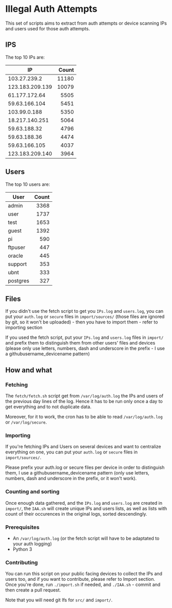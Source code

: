 # Illegal Auth Attempts

This set of scripts aims to extract from auth attempts or device scanning IPs and users used for those auth attempts.

## IPS

The top 10 IPs are:

| IP              | Count |
| --------------- | -----:|
| 103.27.239.2 | 11180 |
| 123.183.209.139 | 10079 |
| 61.177.172.64 | 5505 |
| 59.63.166.104 | 5451 |
| 103.99.0.188 | 5350 |
| 18.217.140.251 | 5064 |
| 59.63.188.32 | 4796 |
| 59.63.188.36 | 4474 |
| 59.63.166.105 | 4037 |
| 123.183.209.140 | 3964 |

## Users

The top 10 users are:

| User    | Count |
| ------- | -----:|
| admin | 3368 |
| user | 1737 |
| test | 1653 |
| guest | 1392 |
| pi | 590 |
| ftpuser | 447 |
| oracle | 445 |
| support | 353 |
| ubnt | 333 |
| postgres | 327 |

## Files

If you didn't use the fetch script to get you `IPs.log` and `users.log`, you can put your `auth.log` or `secure` files in `import/sources/` (those files are ignored by git, so it won't be uploaded) - then you have to import them - refer to importing section

If you used the fetch script, put your `IPs.log` and `users.log` files in `import/` and prefix them to distinguish them from other users' files and devices (please only use letters, numbers, dash and underscore in the prefix - I use a githubusername_devicename pattern)

## How and what

### Fetching

The `fetch/fetch.sh` script get from `/var/log/auth.log` the IPs and users of the previous day lines of the log. Hence it has to be run only once a day to get everything and to not duplicate data.

Moreover, for it to work, the cron has to be able to read `/var/log/auth.log` or `/var/log/secure`.

### Importing

If you're fetching IPs and Users on several devices and want to centralize everything on one, you can put your `auth.log` or `secure` files in `import/sources/`.

Please prefix your auth.log or secure files per device in order to distinguish them, I use a githubusername_devicename pattern (only use letters, numbers, dash and underscore in the prefix, or it won't work).

### Counting and sorting

Once enough data gathered, and the `IPs.log` and `users.log` are created in `import/`, the `IAA.sh` will create unique IPs and users lists, as well as lists with count of their occurences in the original logs, sorted descendingly.

### Prerequisites

- An `/var/log/auth.log` (or the fetch script will have to be adaptated to your auth logging)
- Python 3

### Contributing

You can run this script on your public facing devices to collect the IPs and users too, and if you want to contribute, please refer to Import section.
Once you're done, run `./import.sh` if needed, and `./IAA.sh` - commit and then create a pull request.

Note that you will need git lfs for `src/` and `import/`.
